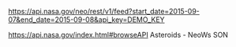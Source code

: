 https://api.nasa.gov/neo/rest/v1/feed?start_date=2015-09-07&end_date=2015-09-08&api_key=DEMO_KEY


https://api.nasa.gov/index.html#browseAPI
Asteroids - NeoWs
SON